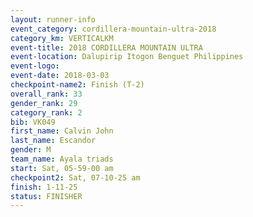```yaml
---
layout: runner-info 
event_category: cordillera-mountain-ultra-2018 
category_km: VERTICALKM 
event-title: 2018 CORDILLERA MOUNTAIN ULTRA 
event-location: Dalupirip Itogon Benguet Philippines 
event-logo: 
event-date: 2018-03-03 
checkpoint-name2: Finish (T-2) 
overall_rank: 33
gender_rank: 29
category_rank: 2
bib: VK049
first_name: Calvin John
last_name: Escandor
gender: M
team_name: Ayala triads
start: Sat, 05-59-00 am
checkpoint2: Sat, 07-10-25 am
finish: 1-11-25
status: FINISHER
---
```

